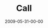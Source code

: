 ---
layout: message
category: message
series: "Roadmap For A Revolution"
title: "Call"
date: 2009-05-31-00-00
message_id: 565
audio-description: "Brian Tome, Jason Singh and Will and Beth Skillman discuss what a \"call\" is and how we obey it."
audio: "http://s3.amazonaws.com/crossroadsaudiomessages/Roadmap3.mp3"
audio-title: "Call"
audio-duration: "38:11"
video-description: "Brian Tome, Jason Singh and Will and Beth Skillman discuss what a \"call\" is and how we obey it."
video-title: "Call"
video: "https://s3.amazonaws.com/crossroadsvideomessages/Roadmap3.mp4"
video-poster: "https://www.crossroads.net/uploadedfiles/Roadmap3-still.jpg"
program-description: ""
program: "http://www.crossroads.net/players/media/hq/0530_31Program.pdf"
program-title: "Call (Program)"
notes-description: " "
notes: "http://www.crossroads.net/players/media/hq/SN_05_30-31_09.pdf "
notes-title: "Call (Study Notes)"
---